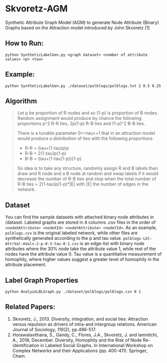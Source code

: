 # Skvoretz-AGM
Synthetic Attribute Graph Model (AGM) to generate Node Attribute (Binary) Graphs based on the Attraction model introduced by John Skvoretz [1]

## How to Run:
```python SyntheticLabelGen.py <graph dataset> <number of attribute values> <p> <tau>```

## Example:
```python SyntheticLabelGen.py ./dataset/polblogs/polblogs.txt 2 0.5 0.25```

## Algorithm
> Let p be proportion of R nodes and so (1-p) is proportion of B nodes.  Random assignment would produce by chance the following proportions p^2 R-R ties, 2p(1-p) R-B ties and (1-p)^2 B-B ties.
 
> There is a tunable parameter 0<=tau<=1 that in an attraction model would produce a distribution of ties with the following proportions
> * R-R = (tau+(1-tau)p)p
> * R-B = 2(1-tau)p(1-p)
> * B-B = (tau+(1-tau(1-p))(1-p)
 
> So idea is to take any structure, randomly assign R and B labels then draw and R node and a B node at random and swap labels if it would decrease the number of R-B ties and stop when the total number of R-B ties = 2(1-tau)p(1-p)*|E| with |E| the number of edges in the network.

## Dataset
You can find the sample datasets with attached binary node attributes in /dataset.
Labeled graphs are stored in 4 columns .csv files in the order of ```<nodeXAttribute> <nodeXId> <nodeYAttribute> <nodeYId>```.
As an example, ``polblogs.csv`` is the original labeled network, while other files are synthetically generated according to the p and tau value.
``polblogs-Lbl-AttrVal-mVals-2-p-0-3-tau-0-1.csv`` is an edge-list with binary node attributes where the 30% node take the attribute value 1, while rest of the nodes have the attribute value 0.
Tau value is a quantitative measurement of homophily, where higher values suggest a greater level of homophily in the attribute placement.



## Label Graph Properties
```python AnalyzeLBLGraph.py ./dataset/polblogs/polblogs.csv 0 1```

## Related Papers:
1. Skvoretz, J., 2013. Diversity, integration, and social ties: Attraction versus repulsion as drivers of intra-and intergroup relations. American Journal of Sociology, 119(2), pp.486-517.
2. Horawalavithana, S., Gandy, C., Flores, J.A., Skvoretz, J. and Iamnitchi, A., 2018, December. Diversity, Homophily and the Risk of Node Re-identification in Labeled Social Graphs. In International Workshop on Complex Networks and their Applications (pp. 400-411). Springer, Cham.
